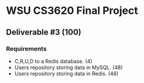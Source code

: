 # WSU CS3620 Final Project

## Deliverable #3 (100)

### Requirements

- C,R,U,D to a Redis database. (4)
- Users repository storing data in MySQL. (48)
- Users repository storing data in Redis. (48)